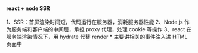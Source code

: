#### react + node SSR

1、SSR：首屏渲染时间短，代码运行在服务器，消耗服务器性能
2、Node.js 作为服务端和客户端的中间层，承担 proxy 代理，处理 cookie 等操作
3、react 在服务端渲染情况下，用 hydrate 代替 render \* 主要讲相关的事件注入进 HTML 页面中
